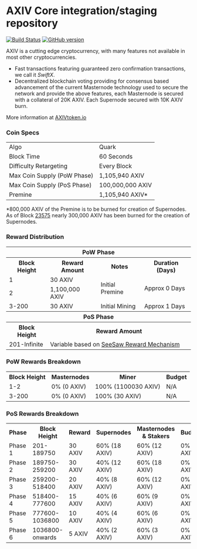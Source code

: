 AXIV Core integration/staging repository
=====================================

[![Build Status](https://travis-ci.org/AXIV-Project/AXIV.svg?branch=master)](https://travis-ci.org/AXIV-Project/AXIV) [![GitHub version](https://badge.fury.io/gh/AXIV-Project%2FAXIV.svg)](https://badge.fury.io/gh/AXIV-Project%2FAXIV)

AXIV is a cutting edge cryptocurrency, with many features not available in most other cryptocurrencies.
- Fast transactions featuring guaranteed zero confirmation transactions, we call it _SwiftX_.
- Decentralized blockchain voting providing for consensus based advancement of the current Masternode
  technology used to secure the network and provide the above features, each Masternode is secured
  with a collateral of 20K AXIV. Each Supernode secured with 10K AXIV burn.

More information at [AXIVtoken.io](http://www.AXIVtoken.io)

### Coin Specs
<table>
<tr><td>Algo</td><td>Quark</td></tr>
<tr><td>Block Time</td><td>60 Seconds</td></tr>
<tr><td>Difficulty Retargeting</td><td>Every Block</td></tr>
<tr><td>Max Coin Supply (PoW Phase)</td><td>1,105,940 AXIV</td></tr>
<tr><td>Max Coin Supply (PoS Phase)</td><td>100,000,000 AXIV</td></tr>
<tr><td>Premine</td><td>1,105,940 AXIV*</td></tr>
</table>

*800,000 AXIV of the Premine is to be burned for creation of Supernodes.  As of Block [23575](http://AXIVtoken.io:8181/block/d1c76ba65be8748cc350f44884b8a084fc9f9de9dfd03dccf147cfd1d4388781) nearly 300,000 AXIV has been burned for the creation of Supernodes.

### Reward Distribution

<table>
<th colspan=4>PoW Phase</th>
<tr><th>Block Height</th><th>Reward Amount</th><th>Notes</th><th>Duration (Days)</th></tr>
<tr><td>1</td><td>30 AXIV</td><td rowspan=2>Initial Premine</td><td rowspan=2> Approx 0 Days</td></tr>
<tr><td>2</td><td>1,100,000 AXIV</td></tr>
<tr><td>3-200</td><td>30 AXIV</td><td rowspan=1>Initial Mining</td><td rowspan=1> Approx 1 Days</td></tr>
<tr><th colspan=4>PoS Phase</th></tr>
<tr><th>Block Height</th><th colspan=3>Reward Amount</th></tr>
<tr><td>201-Infinite</td><td colspan=3>Variable based on <a href="https://AXIV.org/knowledge-base/see-saw-rewards-mechanism/">SeeSaw Reward Mechanism</a></td></tr>
</table>

### PoW Rewards Breakdown

<table>
<th>Block Height</th><th>Masternodes</th><th>Miner</th><th>Budget</th>
<tr><td>1-2</td><td>0% (0 AXIV)</td><td>100% (1100030 AXIV)</td><td>N/A</td></tr>
<tr><td>3-200</td><td>0% (0 AXIV)</td><td>100% (30 AXIV)</td><td>N/A</td></tr>
</table>

### PoS Rewards Breakdown

<table>
<th>Phase</th><th>Block Height</th><th>Reward</th><th>Supernodes</th><th>Masternodes & Stakers</th><th>Budget</th>
<tr><td>Phase 1</td><td>201-189750</td><td>30 AXIV</td><td>60% (18 AXIV)</td><td>60% (12 AXIV)</td><td>0% (0 AXIV)</td></tr>
<tr><td>Phase 2</td><td>189750-259200</td><td>30 AXIV</td><td>40% (12 AXIV)</td><td>60% (18 AXIV)</td><td>0% (0 AXIV)</td></tr>
<tr><td>Phase 3</td><td>259200-518400</td><td>20 AXIV</td><td>40% (8 AXIV)</td><td>60% (12 AXIV)</td><td>0% (0 AXIV)</td></tr>
<tr><td>Phase 4</td><td>518400-777600</td><td>15 AXIV</td><td>40% (6 AXIV)</td><td>60% (9 AXIV)</td><td>0% (0 AXIV)</td></tr>
<tr><td>Phase 5</td><td>777600-1036800</td><td>10 AXIV</td><td>40% (4 AXIV)</td><td>60% (6 AXIV)</td><td>0% (0 AXIV)</td></tr>
<tr><td>Phase 6</td><td>1036800-onwards</td><td>5 AXIV</td><td>40% (2 AXIV)</td><td>60% (3 AXIV)</td><td>0% (0 AXIV)</td></tr>
</table>
